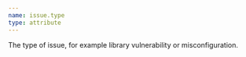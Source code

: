```yaml
---
name: issue.type
type: attribute
---
```


The type of issue, for example library vulnerability or misconfiguration.
